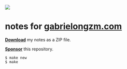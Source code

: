 ![](https://github.com/gongahkia/personal-wiki/actions/workflows/zip-files.yml/badge.svg)
  
# notes for [gabrielongzm.com](https://github.com/gongahkia/gabrielongzm.com) 
  
<a href="https://github.com/gongahkia/personal-wiki/releases/tag/notes-2025-10-15"><b>Download</b></a> my notes as a ZIP file.
  
[**Sponsor**](https://github.com/sponsors/gongahkia) this repository.  

```console
$ make new
$ make
```